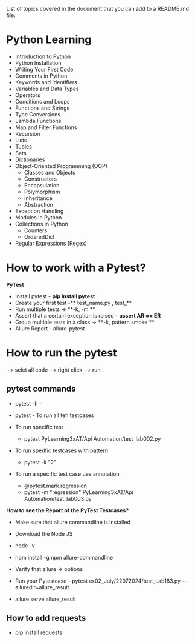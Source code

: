 List of topics covered in the document that you can add to a README.md file:

# Python Learning

- Introduction to Python
- Python Installation
- Writing Your First Code
- Comments in Python
- Keywords and Identifiers
- Variables and Data Types
- Operators
- Conditions and Loops
- Functions and Strings
- Type Conversions
- Lambda Functions
- Map and Filter Functions
- Recursion
- Lists
- Tuples
- Sets
- Dictionaries
- Object-Oriented Programming (OOP)
  - Classes and Objects
  - Constructors
  - Encapsulation
  - Polymorphism
  - Inheritance
  - Abstraction
- Exception Handling
- Modules in Python
- Collections in Python
  - Counters
  - OrderedDict
- Regular Expressions (Regex)

# How to work with a Pytest?

**PyTest**

- Install pytest - **pip install pytest**
- Create your first test -** test_name.py , test_**
- Run multiple tests -> **-k, -m **
- Assert that a certain exception is raised - **assert AR == ER**
- Group multiple tests in a class ->  **-k, pattern smoke **
- Allure Report - allure-pytest


# How to run the pytest
--> selct all code --> right click --> run


## pytest commands

- pytest -h - 
- pytest - To run all teh testcases
- To run specific test 
   - pytest PyLearning3xAT/Api Automation/test_lab002.py

- To run spedfic testcases with pattern
   - pytest -k "2"

- To run a specific test case use annotation
  - @pytest.mark.regression
  - pytest -m "regression" PyLearning3xAT/Api Automation/test_lab003.py




**How to see the Report of the PyTest Testcases?**

- Make sure that allure commandline is installed

- Download the Node JS

- node -v

- npm install -g npm allure-commandline

- Verify that allure -> options

- Run your Pytestcase - pytest ex02_July/22072024/test_Lab183.py --alluredir=allure_result

- allure serve allure_result

## How to add requests 
- pip install requests